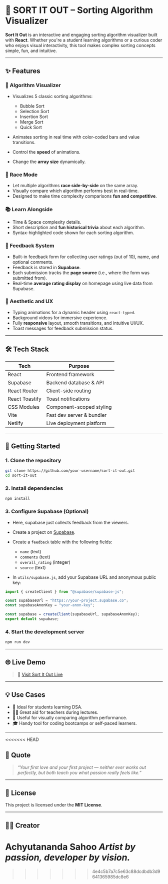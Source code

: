 # 🧠 SORT IT OUT – Sorting Algorithm Visualizer

**Sort It Out** is an interactive and engaging sorting algorithm visualizer built with **React**. Whether you're a student learning algorithms or a curious coder who enjoys visual interactivity, this tool makes complex sorting concepts simple, fun, and intuitive.

---

## ✨ Features

### 🎥 Algorithm Visualizer

- Visualizes 5 classic sorting algorithms:

  - Bubble Sort
  - Selection Sort
  - Insertion Sort
  - Merge Sort
  - Quick Sort

- Animates sorting in real time with color-coded bars and value transitions.
- Control the **speed** of animations.
- Change the **array size** dynamically.

### 🏁 Race Mode

- Let multiple algorithms **race side-by-side** on the same array.
- Visually compare which algorithm performs best in real-time.
- Designed to make time complexity comparisons **fun and competitive**.

### 📚 Learn Alongside

- Time & Space complexity details.
- Short description and **fun historical trivia** about each algorithm.
- Syntax-highlighted code shown for each sorting algorithm.

### 🌟 Feedback System

- Built-in feedback form for collecting user ratings (out of 10), name, and optional comments.
- Feedback is stored in **Supabase**.
- Each submission tracks the **page source** (i.e., where the form was submitted from).
- Real-time **average rating display** on homepage using live data from Supabase.

### 💅 Aesthetic and UX

- Typing animations for a dynamic header using `react-typed`.
- Background videos for immersive experience.
- Fully **responsive** layout, smooth transitions, and intuitive UI/UX.
- Toast messages for feedback submission status.

---

## 🛠 Tech Stack

| Tech           | Purpose                   |
| -------------- | ------------------------- |
| React          | Frontend framework        |
| Supabase       | Backend database & API    |
| React Router   | Client-side routing       |
| React Toastify | Toast notifications       |
| CSS Modules    | Component-scoped styling  |
| Vite           | Fast dev server & bundler |
| Netlify        | Live deployment platform  |

---

## 🚀 Getting Started

### 1. Clone the repository

```bash
git clone https://github.com/your-username/sort-it-out.git
cd sort-it-out
```

### 2. Install dependencies

```bash
npm install
```

### 3. Configure Supabase (Optional)

- Here, supabase just collects feedback from the viewers.
- Create a project on [Supabase](https://supabase.com).
- Create a `feedback` table with the following fields:

  - `name` (text)
  - `comments` (text)
  - `overall_rating` (integer)
  - `source` (text)

- In `utils/supabase.js`, add your Supabase URL and anonymous public key:

```js
import { createClient } from "@supabase/supabase-js";

const supabaseUrl = "https://your-project.supabase.co";
const supabaseAnonKey = "your-anon-key";

const supabase = createClient(supabaseUrl, supabaseAnonKey);
export default supabase;
```

### 4. Start the development server

```bash
npm run dev
```

---

## 🌐 Live Demo

> 🔗 [Visit Sort It Out Live](https://sort-it-out-v3-achyutananda-sahoo.netlify.app)

---

## 💡 Use Cases

- 📘 Ideal for students learning DSA.
- 👩‍🏫 Great aid for teachers during lectures.
- 🧪 Useful for visually comparing algorithm performance.
- 🎓 Handy tool for coding bootcamps or self-paced learners.

---

<<<<<<< HEAD
## 🧠 Quote

> _“Your first love and your first project — neither ever works out perfectly, but both teach you what passion really feels like.”_

---

<!-- ## 🤝 Contributing

Pull requests, feedback, and suggestions are welcome! Feel free to fork this repo and submit improvements.

--- -->

## 📄 License

This project is licensed under the **MIT License**.

---

## 👨‍💼 Creator

**Achyutananda Sahoo**
_Artist by passion, developer by vision._
=======
>>>>>>> 4e4c5b7a7c5e63c88dcdbdb3d9641365985dc8e6

<!-- [Portfolio Website](https://achyutananda.dev) *(optional)* -->
